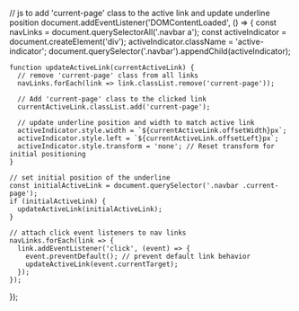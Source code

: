 // js to add 'current-page' class to the active link and update underline position
document.addEventListener('DOMContentLoaded', () => {
    const navLinks = document.querySelectorAll('.navbar a');
    const activeIndicator = document.createElement('div');
    activeIndicator.className = 'active-indicator';
    document.querySelector('.navbar').appendChild(activeIndicator);
  
    function updateActiveLink(currentActiveLink) {
      // remove 'current-page' class from all links
      navLinks.forEach(link => link.classList.remove('current-page'));
  
      // Add 'current-page' class to the clicked link
      currentActiveLink.classList.add('current-page');
  
      // update underline position and width to match active link
      activeIndicator.style.width = `${currentActiveLink.offsetWidth}px`;
      activeIndicator.style.left = `${currentActiveLink.offsetLeft}px`;
      activeIndicator.style.transform = 'none'; // Reset transform for initial positioning
    }
  
    // set initial position of the underline
    const initialActiveLink = document.querySelector('.navbar .current-page');
    if (initialActiveLink) {
      updateActiveLink(initialActiveLink);
    }
  
    // attach click event listeners to nav links
    navLinks.forEach(link => {
      link.addEventListener('click', (event) => {
        event.preventDefault(); // prevent default link behavior
        updateActiveLink(event.currentTarget);
      });
    });
  });
  
